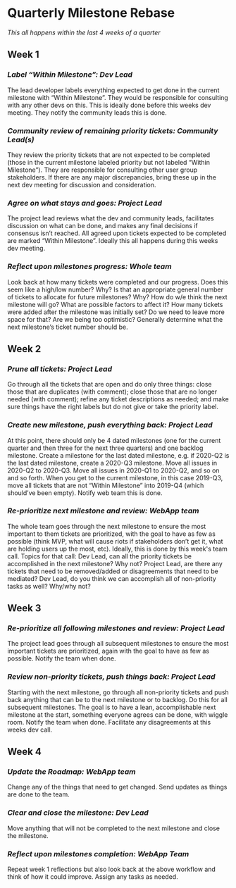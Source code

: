 # Quarterly Milestone Rebase

_This all happens within the last 4 weeks of a quarter_

## Week 1

### _Label “Within Milestone”: Dev Lead_

The lead developer labels everything expected to get done in the current milestone with “Within Milestone”. They would be responsible for consulting with any other devs on this. This is ideally done before this weeks dev meeting. They notify the community leads this is done.

### _Community review of remaining priority tickets: Community Lead\(s\)_

They review the priority tickets that are not expected to be completed \(those in the current milestone labeled priority but not labeled “Within Milestone”\). They are responsible for consulting other user group stakeholders. If there are any major discrepancies, bring these up in the next dev meeting for discussion and consideration.

### _Agree on what stays and goes: Project Lead_

The project lead reviews what the dev and community leads, facilitates discussion on what can be done, and makes any final decisions if consensus isn’t reached. All agreed upon tickets expected to be completed are marked “Within Milestone”. Ideally this all happens during this weeks dev meeting.

### _Reflect upon milestones progress: Whole team_

Look back at how many tickets were completed and our progress. Does this seem like a high/low number? Why? Is that an appropriate general number of tickets to allocate for future milestones? Why? How do w/e think the next milestone will go? What are possible factors to affect it? How many tickets were added after the milestone was initially set? Do we need to leave more space for that? Are we being too optimistic? Generally determine what the next milestone’s ticket number should be.

## Week 2

### _Prune all tickets: Project Lead_

Go through all the tickets that are open and do only three things: close those that are duplicates \(with comment\); close those that are no longer needed \(with comment\); refine any ticket descriptions as needed; and make sure things have the right labels but do not give or take the priority label.

### _Create new milestone, push everything back: Project Lead_

At this point, there should only be 4 dated milestones \(one for the current quarter and then three for the next three quarters\) and one backlog milestone. Create a milestone for the last dated milestone, e.g. if 2020-Q2 is the last dated milestone, create a 2020-Q3 milestone. Move all issues in 2020-Q2 to 2020-Q3. Move all issues in 2020-Q1 to 2020-Q2, and so on and so forth. When you get to the current milestone, in this case 2019-Q3, move all tickets that are not “Within Milestone” into 2019-Q4 \(which should’ve been empty\). Notify web team this is done.

### _Re-prioritize next milestone and review: WebApp team_

The whole team goes through the next milestone to ensure the most important to them tickets are prioritized, with the goal to have as few as possible \(think MVP, what will cause riots if stakeholders don’t get it, what are holding users up the most, etc\). Ideally, this is done by this week's team call. Topics for that call: Dev Lead, can all the priority tickets be accomplished in the next milestone? Why not? Project Lead, are there any tickets that need to be removed/added or disagreements that need to be mediated? Dev Lead, do you think we can accomplish all of non-priority tasks as well? Why/why not?

## Week 3

### _Re-prioritize all following milestones and review: Project Lead_

The project lead goes through all subsequent milestones to ensure the most important tickets are prioritized, again with the goal to have as few as possible. Notify the team when done.

### _Review non-priority tickets, push things back: Project Lead_

Starting with the next milestone, go through all non-priority tickets and push back anything that can be to the next milestone or to backlog. Do this for all subsequent milestones. The goal is to have a lean, accomplishable next milestone at the start, something everyone agrees can be done, with wiggle room. Notify the team when done. Facilitate any disagreements at this weeks dev call.

## Week 4

### _Update the Roadmap: WebApp team_

Change any of the things that need to get changed. Send updates as things are done to the team.

### _Clear and close the milestone: Dev Lead_

Move anything that will not be completed to the next milestone and close the milestone.

### _Reflect upon milestones completion: WebApp Team_

Repeat week 1 reflections but also look back at the above workflow and think of how it could improve. Assign any tasks as needed.

